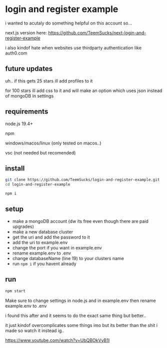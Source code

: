 # login and register example
i wanted to acutaly do something helpful on this account so...

next.js version here: https://github.com/TeemSucks/next-login-and-register-example

i also kindof hate when websites use thirdparty authentication like auth0.com
## future updates
uh.. if this gets 25 stars ill add profiles to it

for 100 stars ill add css to it and will make an option which uses json instead of mongoDB in settings
## requirements
node.js 19.4+

npm

windows/macos/linux (only tested on macos..)

vsc (not needed but recomended)
## install
```sh
git clone https://github.com/TeemSucks/login-and-register-example.git
cd login-and-register-example
```
```sh
npm i
```
## setup
- make a mongoDB account (dw its free even though there are paid upgrades)
- make a new database cluster
- get the uri and add the password to it
- add the uri to example.env
- change the port if you want in example.env
- rename example.env to .env
- change databaseName (line 19) to your clusters name
- run `npm i` if you havent already
## run
```sh
npm start
```
Make sure to change settings in node.js and in example.env then rename example.env to .env

i found this after and it seems to do the exact same thing but better..

it just kindof overcomplicates some things imo but its better than the shit i made so watch it instead ig..

https://www.youtube.com/watch?v=UbQBOkVyB1I
